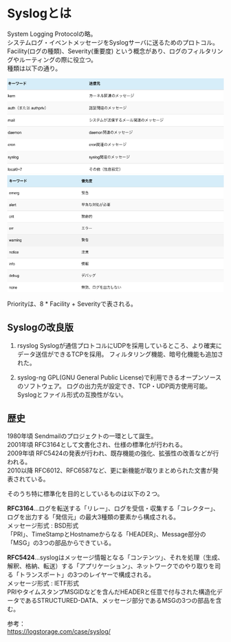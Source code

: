 # Syslogとは
System Logging Protocolの略。  
システムログ・イベントメッセージをSyslogサーバに送るためのプロトコル。  
Facility(ログの種類)、Severity(重要度) という概念があり、ログのフィルタリングやルーティングの際に役立つ。  
種類は以下の通り。

![facility](/image/syslog_facility.png)
![severity](/image/syslog_severity.png)

Priorityは、8 * Facility + Severityで表される。

## Syslogの改良版
1. rsyslog
Syslogが通信プロトコルにUDPを採用しているところ、より確実にデータ送信ができるTCPを採用。
フィルタリング機能、暗号化機能も追加された。

2. syslog-ng
GPL(GNU General Public License)で利用できるオープンソースのソフトウェア。
ログの出力先が設定でき、TCP・UDP両方使用可能。
Syslogとファイル形式の互換性がない。

## 歴史
1980年頃 Sendmailのプロジェクトの一環として誕生。  
2001年頃 RFC3164として文書化され、仕様の標準化が行われる。  
2009年頃 RFC5424の発表が行われ、既存機能の強化、拡張性の改善などが行われる。  
2010以降 RFC6012、RFC6587など、更に新機能が取りまとめられた文書が発表されている。

そのうち特に標準化を目的としているものは以下の２つ。

**RFC3164**...ログを転送する「リレー」、ログを受信・収集する「コレクター」、ログを出力する「発信元」の最大3種類の要素から構成される。  
メッセージ形式 : BSD形式  
「PRI」、TimeStampとHostnameからなる「HEADER」、Message部分の「MSG」の3つの部品からできている。

**RFC5424**...syslogはメッセージ情報となる「コンテンツ」、それを処理（生成、解釈、格納、転送）する「アプリケーション」、ネットワークでのやり取りを司る「トランスポート」の3つのレイヤーで構成される。  
メッセージ形式 : IETF形式  
PRIやタイムスタンプMSGIDなどを含んだHEADERと任意で付与された構造化データであるSTRUCTURED-DATA、メッセージ部分であるMSGの3つの部品を含む。

参考：  
https://logstorage.com/case/syslog/